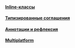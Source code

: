 #### [Inline-классы](inline-classes/inline-classes.md)
#### [Типизированные соглашения](type-safety/type-safety.md)
#### [Аннотации и рефлексия](annotations-reflection/annotations-reflection.md)
#### [Multiplatform](multiplatform/multiplatform.md)